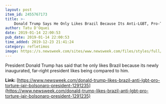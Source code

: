```yaml
---
layout: post
item_id: 2455767173
title: >-
    Donald Trump Says He Only Likes Brazil Because Its Anti-LGBT, Pro-Torture New President Likes Being Compared to Him
author: Tatu D'Oquei
date: 2019-01-14 22:00:53
pub_date: 2019-01-14 22:00:53
time_added: 2019-12-23 21:41:24
category: refletimos
image: https://s.newsweek.com/sites/www.newsweek.com/files/styles/full/public/2019/01/14/gettyimages-1054782586.jpg
---
```


President Donald Trump has said that he only likes Brazil because its newly inaugurated, far-right president likes being compared to him.

**Link:** [https://www.newsweek.com/donald-trump-likes-brazil-anti-lgbt-pro-torture-jair-bolsonaro-president-1291235](https://www.newsweek.com/donald-trump-likes-brazil-anti-lgbt-pro-torture-jair-bolsonaro-president-1291235)

